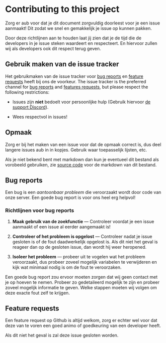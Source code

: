 # Contributing to this project

Zorg er aub voor dat je dit document zorgvuldig doorleest voor je een issue aanmaakt! Dit zodat we snel en gemakkelijk je issue op kunnen pakken.

Door deze richtlijnen aan te houden laat jij zien dat je de tijd die de
developers in je issue steken waardeert en respecteert. En hiervoor zullen wij
als developers ook dit respect terug geven.


## Gebruik maken van de issue tracker

Het gebruikmaken van de issue tracker voor [bug reports](#bugs) en
[feature requests](#features) heeft bij ons de voorkeur.
The issue tracker is the preferred channel for [bug reports](#bugs) and
[features requests](#features), but please respect the following restrictions:

* Issues zijn **niet** bedoelt voor persoonlijke hulp (Gebruik hiervoor [de support Discord](https://discord.gg/uQ9jGA93yC)).

* Wees respectvol in issues!

## Opmaak

Zorg er bij het maken van een issue voor dat de opmaak correct is, dus deel langere issues aub in in kopjes.
Gebruik waar toepasselijk lijsten, etc.

Als je niet bekend bent met markdown dan kun je eventueel dit bestand als vorobeeld gebruiken, zie [source code](https://github.com/Tedeapolis/development/blob/master/CONTRIBUTING.md?plain=1) voor de markdown van dit bestand.


<a name="bugs"></a>
## Bug reports

Een bug is een _aantoonbaar probleem_ die veroorzaakt wordt door code van onze server.
Een goede bug report is voor ons heel erg helpvol!

### Richtlijnen voor bug reports

1. **Maak gebruik van de zoekfunctie** &mdash; Controleer voordat je een issue aanmaakt
   of een issue al eerder aangemaakt is!

2. **Controleer of het probleem is opgelost** &mdash; Controleer nadat je issue gesloten
   is of de fout daadwerkelijk opgelost is. Als dit niet het geval is reageer dan op de gesloten
   issue, dan wordt hij weer heropened.

3. **Isoleer het probleem** &mdash; probeer uit te vogelen wat het probleem veroorzaakt, dus probeer
   zoveel mogelijk variabelen te verwijderen en kijk wat minimaal nodig is om de fout te veroorzaken.

Een goede bug report zou ervoor moeten zorgen dat wij geen contact met je op hoeven te nemen.
Probeer zo gedetaileerd mogelijk te zijn en probeer zoveel mogelijk informatie te geven.
Welke stappen moeten wij volgen om deze exacte fout zelf te krijgen.


<a name="features"></a>
## Feature requests

Een feature request op Github is altijd welkom, zorg er echter wel voor dat deze van te voren een goed animo of goedkeuring van een developer heeft.

Als dit niet het geval is zal deze issue gesloten worden.
